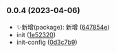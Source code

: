 ## <small>0.0.4 (2023-04-06)</small>

* ✨新增(package): 新增 ([647854e](https://github.com/2401345934/tauri-vite-vue/commit/647854e))
* init ([1e52320](https://github.com/2401345934/tauri-vite-vue/commit/1e52320))
* init-config ([0d3c7b9](https://github.com/2401345934/tauri-vite-vue/commit/0d3c7b9))



